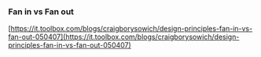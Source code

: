 ### Fan in vs Fan out
[https://it.toolbox.com/blogs/craigborysowich/design-principles-fan-in-vs-fan-out-050407](https://it.toolbox.com/blogs/craigborysowich/design-principles-fan-in-vs-fan-out-050407)   
